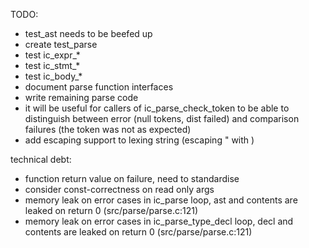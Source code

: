 TODO:

* test_ast needs to be beefed up
* create test_parse
* test ic_expr_*
* test ic_stmt_*
* test ic_body_*
* document parse function interfaces
* write remaining parse code
* it will be useful for callers of ic_parse_check_token to be able to distinguish between error (null tokens, dist failed) and comparison failures (the token was not as expected)
* add escaping support to lexing string (escaping " with \)

technical debt:

* function return value on failure, need to standardise
* consider const-correctness on read only args
* memory leak on error cases in ic_parse loop, ast and contents are leaked on return 0 (src/parse/parse.c:121)
* memory leak on error cases in ic_parse_type_decl loop, decl and contents are leaked on return 0 (src/parse/parse.c:121)

